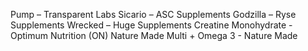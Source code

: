 Pump – Transparent Labs
Sicario – ASC Supplements
Godzilla – Ryse Supplements
Wrecked – Huge Supplements
Creatine Monohydrate - Optimum Nutrition (ON)
Nature Made Multi + Omega 3 - Nature Made

